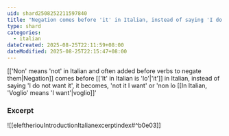 ```yaml
---
uid: shard2508252211597840
title: "Negation comes before 'it' in Italian, instead of saying 'I do not want it', it becomes, 'not it I want' or 'non lo voglio'"
type: shard
categories:
  - italian
dateCreated: 2025-08-25T22:11:59+08:00
dateModified: 2025-08-25T22:15:47+08:00
---
```

[['Non' means 'not' in Italian and often added before verbs to negate them|Negation]] comes before [['It' in Italian is 'lo'|'it']] in Italian, instead of saying 'I do not want it', it becomes, 'not it I want' or 'non lo [[In Italian, 'Voglio' means 'I want'|voglio]]'

### Excerpt
![[eleftheriouIntroductionItalianexcerptindex#^b0e03]]